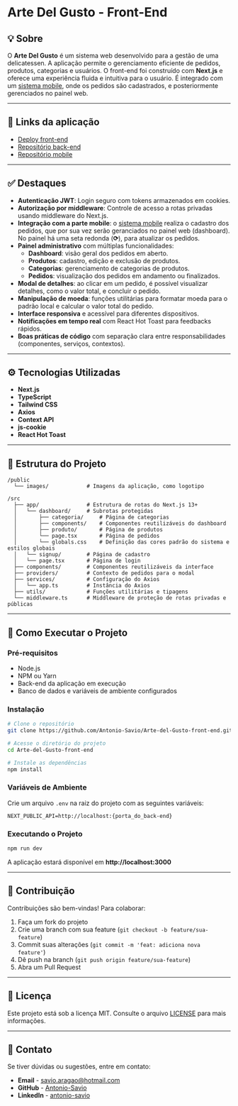 # **Arte Del Gusto - Front-End**

## 💡 **Sobre**
O **Arte Del Gusto** é um sistema web desenvolvido para a gestão de uma delicatessen. A aplicação permite o gerenciamento eficiente de pedidos, produtos, categorias e usuários. O front-end foi construído com **Next.js** e oferece uma experiência fluida e intuitiva para o usuário. É integrado com um [sistema mobile](https://github.com/Antonio-Savio/Arte-del-Gusto-mobile), onde os pedidos são cadastrados, e posteriormente gerenciados no painel web.

---

## 🔗 Links da aplicação
- [Deploy front-end](https://artedelgustodelicatessen.vercel.app)
- [Repositório back-end](https://github.com/Antonio-Savio/Arte-del-Gusto-back-end)
- [Repositório mobile](https://github.com/Antonio-Savio/Arte-del-Gusto-mobile)

---

## ✅ **Destaques**
- **Autenticação JWT**: Login seguro com tokens armazenados em cookies.
- **Autorização por middleware**: Controle de acesso a rotas privadas usando middleware do Next.js.
- **Integração com a parte mobile**: o [sistema mobile](https://github.com/Antonio-Savio/Arte-del-Gusto-mobile) realiza o cadastro dos pedidos, que por sua vez serão geranciados no painel web (dashboard). No painel há uma seta redonda (**⟳**), para atualizar os pedidos.
- **Painel administrativo** com múltiplas funcionalidades:
  - **Dashboard**: visão geral dos pedidos em aberto.
  - **Produtos**: cadastro, edição e exclusão de produtos.
  - **Categorias**: gerenciamento de categorias de produtos.
  - **Pedidos**: visualização dos pedidos em andamento ou finalizados.
- **Modal de detalhes**: ao clicar em um pedido, é possível visualizar detalhes, como o valor total, e concluir o pedido.
- **Manipulação de moeda**: funções utilitárias para formatar moeda para o padrão local e calcular o valor total do pedido.
- **Interface responsiva** e acessível para diferentes dispositivos.
- **Notificações em tempo real** com React Hot Toast para feedbacks rápidos.
- **Boas práticas de código** com separação clara entre responsabilidades (componentes, serviços, contextos).

---

## ⚙️ **Tecnologias Utilizadas**
- **Next.js**
- **TypeScript**
- **Tailwind CSS**
- **Axios**
- **Context API**
- **js-cookie**
- **React Hot Toast**

---

## 📁 **Estrutura do Projeto**

```
/public
  └── images/            # Imagens da aplicação, como logotipo

/src
  ├── app/               # Estrutura de rotas do Next.js 13+
  │   └── dashboard/     # Subrotas protegidas
  │       ├── categoria/     # Página de categorias
  │       ├── components/    # Componentes reutilizáveis do dashboard
  │       ├── produto/       # Página de produtos
  │       └── page.tsx       # Página de pedidos
  │       └── globals.css    # Definição das cores padrão do sistema e estilos globais
  │   └── signup/        # Página de cadastro
  │   └── page.tsx       # Página de login
  ├── components/        # Componentes reutilizáveis da interface
  ├── providers/         # Contexto de pedidos para o modal
  ├── services/          # Configuração do Axios
  │   └── app.ts         # Instância do Axios
  ├── utils/             # Funções utilitárias e tipagens
  └── middleware.ts      # Middleware de proteção de rotas privadas e públicas
```

---

## 🚀 **Como Executar o Projeto**

### **Pré-requisitos**
- Node.js
- NPM ou Yarn
- Back-end da aplicação em execução
- Banco de dados e variáveis de ambiente configurados

### **Instalação**
```bash
# Clone o repositório
git clone https://github.com/Antonio-Savio/Arte-del-Gusto-front-end.git

# Acesse o diretório do projeto
cd Arte-del-Gusto-front-end

# Instale as dependências
npm install
```

### **Variáveis de Ambiente**
Crie um arquivo `.env` na raiz do projeto com as seguintes variáveis:

```
NEXT_PUBLIC_API=http://localhost:{porta_do_back-end}
```

### **Executando o Projeto**
```bash
npm run dev
```
A aplicação estará disponível em **http://localhost:3000**

---

## 🤝 **Contribuição**
Contribuições são bem-vindas! Para colaborar:
1. Faça um fork do projeto
2. Crie uma branch com sua feature (`git checkout -b feature/sua-feature`)
3. Commit suas alterações (`git commit -m 'feat: adiciona nova feature'`)
4. Dê push na branch (`git push origin feature/sua-feature`)
5. Abra um Pull Request

---

## 📄 **Licença**
Este projeto está sob a licença MIT. Consulte o arquivo [LICENSE](LICENSE) para mais informações.

---

## 📧 **Contato**
Se tiver dúvidas ou sugestões, entre em contato:
- **Email** - [savio.aragao@hotmail.com](mailto:savio.aragao@hotmail.com)  
- **GitHub** - [Antonio-Savio](https://github.com/Antonio-Savio)  
- **LinkedIn** - [antonio-savio](https://www.linkedin.com/in/antonio-savio)